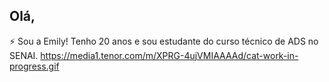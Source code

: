 ## Olá,
⚡ Sou a Emily! Tenho 20 anos e sou estudante do curso técnico de ADS no SENAI.
https://media1.tenor.com/m/XPRG-4ujVMIAAAAd/cat-work-in-progress.gif
<!--
**EmilySouza22/EmilySouza22** is a ✨ _special_ ✨ repository because its `README.md` (this file) appears on your GitHub profile.

Here are some ideas to get you started:

- 🔭 I’m currently working on ...
- 🌱 I’m currently learning ...
- 👯 I’m looking to collaborate on ...
- 🤔 I’m looking for help with ...
- 💬 Ask me about ...
- 📫 How to reach me: ...
- 😄 Pronouns: ...
- ⚡ Fun fact: ...
-->



